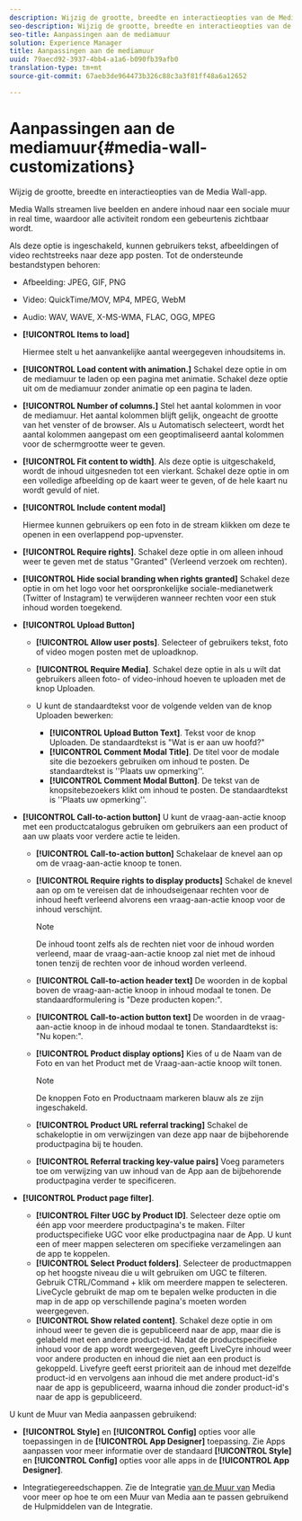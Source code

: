 ```yaml
---
description: Wijzig de grootte, breedte en interactieopties van de Media Wall-app.
seo-description: Wijzig de grootte, breedte en interactieopties van de Media Wall-app.
seo-title: Aanpassingen aan de mediamuur
solution: Experience Manager
title: Aanpassingen aan de mediamuur
uuid: 79aecd92-3937-4bb4-a1a6-b090fb39afb0
translation-type: tm+mt
source-git-commit: 67aeb3de964473b326c88c3a3f81ff48a6a12652

---
```



# Aanpassingen aan de mediamuur{#media-wall-customizations}

Wijzig de grootte, breedte en interactieopties van de Media Wall-app.



Media Walls streamen live beelden en andere inhoud naar een sociale muur in real time, waardoor alle activiteit rondom een gebeurtenis zichtbaar wordt.

Als deze optie is ingeschakeld, kunnen gebruikers tekst, afbeeldingen of video rechtstreeks naar deze app posten. Tot de ondersteunde bestandstypen behoren:

* Afbeelding: JPEG, GIF, PNG
* Video: QuickTime/MOV, MP4, MPEG, WebM
* Audio: WAV, WAVE, X-MS-WMA, FLAC, OGG, MPEG

* **[!UICONTROL Items to load]**

   Hiermee stelt u het aanvankelijke aantal weergegeven inhoudsitems in.

* **[!UICONTROL Load content with animation.]** Schakel deze optie in om de mediamuur te laden op een pagina met animatie. Schakel deze optie uit om de mediamuur zonder animatie op een pagina te laden.
* **[!UICONTROL Number of columns.]** Stel het aantal kolommen in voor de mediamuur. Het aantal kolommen blijft gelijk, ongeacht de grootte van het venster of de browser. Als u Automatisch selecteert, wordt het aantal kolommen aangepast om een geoptimaliseerd aantal kolommen voor de schermgrootte weer te geven.
* **[!UICONTROL Fit content to width]**. Als deze optie is uitgeschakeld, wordt de inhoud uitgesneden tot een vierkant. Schakel deze optie in om een volledige afbeelding op de kaart weer te geven, of de hele kaart nu wordt gevuld of niet.
* **[!UICONTROL Include content modal]**

   Hiermee kunnen gebruikers op een foto in de stream klikken om deze te openen in een overlappend pop-upvenster.

* **[!UICONTROL Require rights]**. Schakel deze optie in om alleen inhoud weer te geven met de status &quot;Granted&quot; (Verleend verzoek om rechten).
* **[!UICONTROL Hide social branding when rights granted]** Schakel deze optie in om het logo voor het oorspronkelijke sociale-medianetwerk (Twitter of Instagram) te verwijderen wanneer rechten voor een stuk inhoud worden toegekend.

* **[!UICONTROL Upload Button]**

   * **[!UICONTROL Allow user posts]**. Selecteer of gebruikers tekst, foto of video mogen posten met de uploadknop.
   * **[!UICONTROL Require Media]**. Schakel deze optie in als u wilt dat gebruikers alleen foto- of video-inhoud hoeven te uploaden met de knop Uploaden.
   * U kunt de standaardtekst voor de volgende velden van de knop Uploaden bewerken:

      * **[!UICONTROL Upload Button Text]**. Tekst voor de knop Uploaden. De standaardtekst is &quot;Wat is er aan uw hoofd?&quot;
      * **[!UICONTROL Comment Modal Title]**. De titel voor de modale site die bezoekers gebruiken om inhoud te posten. De standaardtekst is &#39;&#39;Plaats uw opmerking&#39;&#39;.
      * **[!UICONTROL Comment Modal Button]**. De tekst van de knopsitebezoekers klikt om inhoud te posten. De standaardtekst is &#39;&#39;Plaats uw opmerking&#39;&#39;.

* **[!UICONTROL Call-to-action button]** U kunt de vraag-aan-actie knoop met een productcatalogus gebruiken om gebruikers aan een product of aan uw plaats voor verdere actie te leiden.

   * **[!UICONTROL Call-to-action button]** Schakelaar de knevel aan op om de vraag-aan-actie knoop te tonen.
   * **[!UICONTROL Require rights to display products]** Schakel de knevel aan op om te vereisen dat de inhoudseigenaar rechten voor de inhoud heeft verleend alvorens een vraag-aan-actie knoop voor de inhoud verschijnt.

      >[!NOTE]
      >
      >De inhoud toont zelfs als de rechten niet voor de inhoud worden verleend, maar de vraag-aan-actie knoop zal niet met de inhoud tonen tenzij de rechten voor de inhoud worden verleend.

   * **[!UICONTROL Call-to-action header text]** De woorden in de kopbal boven de vraag-aan-actie knoop in inhoud modaal te tonen. De standaardformulering is &quot;Deze producten kopen:&quot;.
   * **[!UICONTROL Call-to-action button text]** De woorden in de vraag-aan-actie knoop in de inhoud modaal te tonen. Standaardtekst is: &quot;Nu kopen:&quot;.
   * **[!UICONTROL Product display options]** Kies of u de Naam van de Foto en van het Product met de Vraag-aan-actie knoop wilt tonen.

      >[!NOTE]
      >
      >De knoppen Foto en Productnaam markeren blauw als ze zijn ingeschakeld.

   * **[!UICONTROL Product URL referral tracking]** Schakel de schakeloptie in om verwijzingen van deze app naar de bijbehorende productpagina bij te houden.
   * **[!UICONTROL Referral tracking key-value pairs]** Voeg parameters toe om verwijzing van uw inhoud van de App aan de bijbehorende productpagina verder te specificeren.

* **[!UICONTROL Product page filter]**.
   * **[!UICONTROL Filter UGC by Product ID]**. Selecteer deze optie om één app voor meerdere productpagina&#39;s te maken. Filter productspecifieke UGC voor elke productpagina naar de App. U kunt een of meer mappen selecteren om specifieke verzamelingen aan de app te koppelen.
   * **[!UICONTROL Select Product folders]**. Selecteer de productmappen op het hoogste niveau die u wilt gebruiken om UGC te filteren. Gebruik CTRL/Command + klik om meerdere mappen te selecteren. LiveCycle gebruikt de map om te bepalen welke producten in die map in de app op verschillende pagina&#39;s moeten worden weergegeven.
   * **[!UICONTROL Show related content]**. Schakel deze optie in om inhoud weer te geven die is gepubliceerd naar de app, maar die is gelabeld met een andere product-id. Nadat de productspecifieke inhoud voor de app wordt weergegeven, geeft LiveCyre inhoud weer voor andere producten en inhoud die niet aan een product is gekoppeld. Livefyre geeft eerst prioriteit aan de inhoud met dezelfde product-id en vervolgens aan inhoud die met andere product-id&#39;s naar de app is gepubliceerd, waarna inhoud die zonder product-id&#39;s naar de app is gepubliceerd.

U kunt de Muur van Media aanpassen gebruikend:

* **[!UICONTROL Style]** en **[!UICONTROL Config]** opties voor alle toepassingen in de **[!UICONTROL App Designer]** toepassing. Zie Apps aanpassen voor meer informatie over de standaard **[!UICONTROL Style]** en **[!UICONTROL Config]** opties voor alle apps in de **[!UICONTROL App Designer]**.

* Integratiegereedschappen. Zie de Integratie [van de Muur van](/help/implementation/c-app-integrations/c-media-wall-integration.md) Media voor meer op hoe te om een Muur van Media aan te passen gebruikend de Hulpmiddelen van de Integratie.

